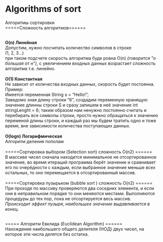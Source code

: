 # Algorithms of sort  
Алгоритмы сортировки
</br>
=====Сложность алгоритмов======</br></br>

**O(n) Линейная**  
Допустим, нужно посчитать количество символов в строке</br>
(1, 2, 3...)</br>
при таком подсчете скорость алгоритма буде ровна O(n) *(говорится  "о большая от н")*, с увеличением входных данных возрастает сложность алгоритма т.е. линейно.</br></br> 
**O(1) Константная** 
</br>
Не зависит от количества входных данных, скорость будет постоянна.
Пример: </br>
Имеется переменная String s = “Hello!”; </br>
Заведомо зная длину строки “6”, создадим переменную хранящую значение длинны строки S и сразу запишем в неё значение int stringLenght = 6; таким образом нам ненужно постоянно считать и перебирать все символы строки, просто нужно обращаться к значению переменой длины строки, и каждый раз мы будем тратить одно и тоже время, вне зависимости количества поступающих данных.</br></br>
**O(logn) Логарифмическая**
</br>
Алгоритм деления пополам  </br></br>
=====Сортировка выбором (Selection sort) сложность O(n2) ====== </br>
В массиве чисел сначала находится минимальное не отсортированное значение, во время итераций программа берёт значение и сравнивает его по очерёдности с каждым, если выбранное значение меньше всех остальных, то оно перемещается в отсортированный массив. </br></br>
=====Сортировка пузырьком (bubble sort ) сложность O(n2) ====== </br>
При проходе по массиву проверяются два соседних элемента, и если они в неправильном порядке то они меняются местами. Выполняются процедуры до тех пор, пока не отсортируется весь массив. </br> *Происходит эффект пузыря, наибольшее значение выдавливается в конец.*</br></br> 

===== Алгоритм Евклида (Euclidean Algorithm) ====== </br>
Нахождение наибольшего общего делителя (НОД) двух чисел, на которое эти числа делятся без остатка.</br>

